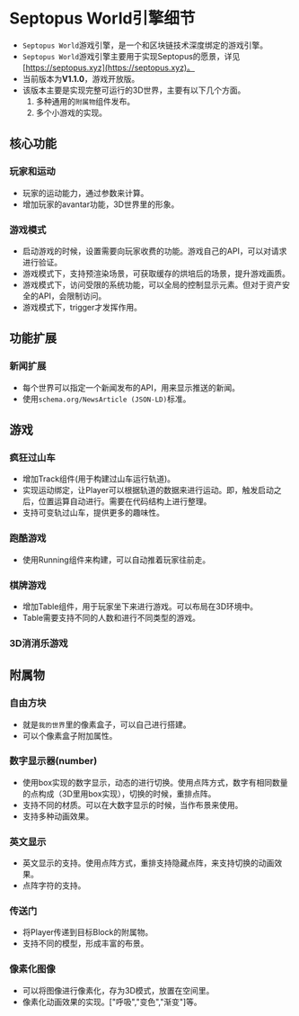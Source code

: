 # Septopus World引擎细节

* `Septopus World`游戏引擎，是一个和区块链技术深度绑定的游戏引擎。
* `Septopus World`游戏引擎主要用于实现Septopus的愿景，详见[https://septopus.xyz](https://septopus.xyz)。
* 当前版本为**V1.1.0**，游戏开放版。
* 该版本主要是实现完整可运行的3D世界，主要有以下几个方面。
    1. 多种通用的`附属物`组件发布。
    2. 多个小游戏的实现。

## 核心功能

### 玩家和运动

* 玩家的运动能力，通过参数来计算。
* 增加玩家的avantar功能，3D世界里的形象。

### 游戏模式

* 启动游戏的时候，设置需要向玩家收费的功能。游戏自己的API，可以对请求进行验证。
* 游戏模式下，支持预渲染场景，可获取缓存的烘培后的场景，提升游戏画质。
* 游戏模式下，访问受限的系统功能，可以全局的控制显示元素。但对于资产安全的API，会限制访问。
* 游戏模式下，trigger才发挥作用。

## 功能扩展

### 新闻扩展

* 每个世界可以指定一个新闻发布的API，用来显示推送的新闻。
* 使用`schema.org/NewsArticle (JSON-LD)`标准。

## 游戏

### 疯狂过山车

* 增加Track组件(用于构建过山车运行轨道)。
* 实现运动绑定，让Player可以根据轨道的数据来进行运动。即，触发启动之后，位置运算自动进行。需要在代码结构上进行整理。
* 支持可变轨过山车，提供更多的趣味性。

### 跑酷游戏

* 使用Running组件来构建，可以自动推着玩家往前走。

### 棋牌游戏

* 增加Table组件，用于玩家坐下来进行游戏。可以布局在3D环境中。
* Table需要支持不同的人数和进行不同类型的游戏。

### 3D消消乐游戏

## 附属物

### 自由方块

* 就是`我的世界`里的像素盒子，可以自己进行搭建。
* 可以个像素盒子附加属性。

### 数字显示器(number)

* 使用box实现的数字显示，动态的进行切换。使用点阵方式，数字有相同数量的点构成（3D里用box实现），切换的时候，重排点阵。
* 支持不同的材质。可以在大数字显示的时候，当作布景来使用。
* 支持多种动画效果。

### 英文显示

* 英文显示的支持。使用点阵方式，重排支持隐藏点阵，来支持切换的动画效果。
* 点阵字符的支持。

### 传送门

* 将Player传递到目标Block的附属物。
* 支持不同的模型，形成丰富的布景。

### 像素化图像

* 可以将图像进行像素化，存为3D模式，放置在空间里。
* 像素化动画效果的实现。["呼吸","变色","渐变"]等。

